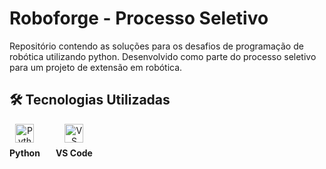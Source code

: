 # Roboforge - Processo Seletivo

Repositório contendo as soluções para os desafios de programação de robótica utilizando python. Desenvolvido como parte do processo seletivo para um projeto de extensão em robótica.


## 🛠️ Tecnologias Utilizadas

<div style="display: flex; gap: 25px; align-items: flex-start; margin-top: 15px;">

  <!-- Python -->
  <div style="text-align: center;">
    <img src="https://cdn.jsdelivr.net/gh/devicons/devicon/icons/python/python-original.svg" width="30" alt="Python"/>
    <p style="margin-top: 8px;"><strong>Python</strong></p>
  </div>

  <!-- VS Code -->
  <div style="text-align: center;">
    <img src="https://cdn.jsdelivr.net/gh/devicons/devicon/icons/vscode/vscode-original.svg" width="30" alt="VS Code"/>
    <p style="margin-top: 8px;"><strong>VS Code</strong></p>
  </div>


